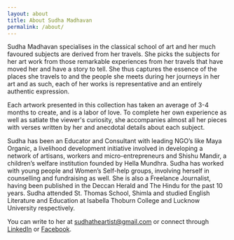 ```yaml
---
layout: about
title: About Sudha Madhavan
permalink: /about/
---
```


Sudha Madhavan specialises in the classical school of art and her much favoured subjects are derived from her travels. She picks the subjects for her art work from those remarkable experiences from her travels that have moved her and have a story to tell. She thus captures the essence of the places she travels to and the people she meets during her journeys in her art and as such, each of her works is representative and an entirely authentic expression.

Each artwork presented in this collection has taken an average of 3-4 months to create, and is a labor of love. To complete her own experience as well as satiate the viewer's curiosity, she accompanies almost all her pieces with verses written by her and anecdotal details about each subject.

Sudha has been an Educator and Consultant with leading NGO’s like Maya Organic, a livelihood development initiative involved in developing a network of artisans, workers and micro-entrepreneurs and Shishu Mandir, a children’s welfare institution founded by Hella Mundhra. Sudha has worked with young people and Women’s Self-help groups, involving herself in counselling and fundraising as well. She is also a Freelance Journalist, having been published in the Deccan Herald and The Hindu for the past 10 years. Sudha attended St. Thomas School, Shimla and studied English Literature and Education at Isabella Thoburn College and Lucknow University respectively.

You can write to her at [sudhatheartist@gmail.com](mailto:sudhatheartist@gmail.com) or connect through <a href='https://www.linkedin.com/in/sudha-madhavan-07330053' target='_blank'>LinkedIn</a> or <a href='https://www.facebook.com/sudhatravelart' target='_blank'>Facebook</a>.
